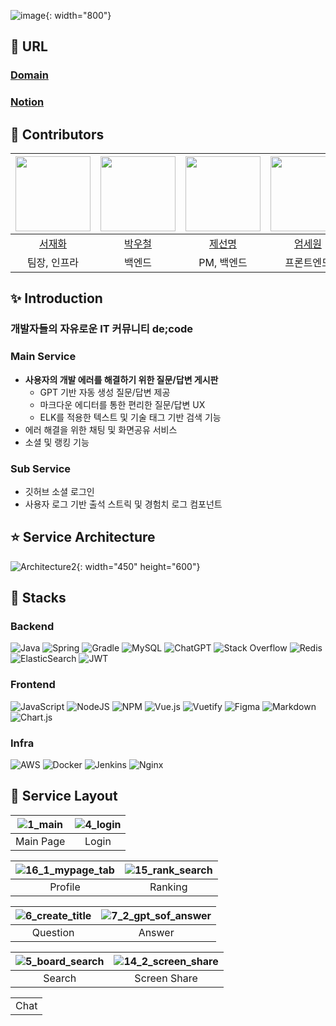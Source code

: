 ![image](/uploads/517fb310b0b1f402ef5c1576aa3a41fd/image.png){: width="800"}



## :mag_right: URL
### [Domain](https://i10a507.p.ssafy.io)
### [Notion](https://marvelous-enquiry-169.notion.site/5-7-Small-7alk-7d5de04be0c64b739a25a2d006bc5b0b?pvs=4)


## :two_men_holding_hands: Contributors
| <a href="https://github.com/ggramgyo"><img src="https://github.com/ggramgyo.png" width="120"/></a> | <a href="https://github.com/skajd1"><img src="https://github.com/skajd1.png" width="120"/></a> | <a href="https://github.com/je-sunmeng"><img src="https://github.com/je-sunmeng.png" width="120"/></a> | <a href="https://github.com/serethia"><img src="https://github.com/serethia.png" width="120"/></a> | <a href="https://github.com/jeounpar"><img src="https://github.com/jeounpar.png" width="120"/></a> | <a href="https://github.com/jinddobaegi"><img src="https://github.com/jinddobaegi.png" width="120"/></a> |
|:--------------------------------------------------------------------------------------------------------:|:----------------------------------------------------------------------------------------------------:|:--------------------------------------------------------------------------------------------------:|:----------------------------------------------------------------------------------------------------:|:------------------------------------------------------------------------------------------------:|:------------------------------------------------------------------------------------------------:|
|                                  [서재화](https://github.com/ggramgyo)                                   |                                 [박우철](https://github.com/skajd1)                                  |                                 [제선명](https://github.com/je-sunmeng)                                 |                                 [엄세원](https://github.com/serethia)                                  |                                [박정규](https://github.com/jeounpar)                                 |                                [정진영](https://github.com/jinddobaegi)                                 |
|팀장, 인프라|백엔드|PM, 백엔드|프론트엔드|백엔드 리드|프론트엔드 리드|

## :sparkles: Introduction
### 개발자들의 자유로운 IT 커뮤니티 de;code

### Main Service
- **사용자의 개발 에러를 해결하기 위한 질문/답변 게시판**
    - GPT 기반 자동 생성 질문/답변 제공
    - 마크다운 에디터를 통한 편리한 질문/답변 UX
    - ELK를 적용한 텍스트 및 기술 태그 기반 검색 기능
- 에러 해결을 위한 채팅 및 화면공유 서비스
- 소셜 및 랭킹 기능

### Sub Service
- 깃허브 소셜 로그인
- 사용자 로그 기반 출석 스트릭 및 경험치 로그 컴포넌트


## :star: Service Architecture
![Architecture2](/uploads/44f5e1d8862524abbdda7353c9e2ff62/Architecture2.jpg){: width="450" height="600"}

## :tada: Stacks
### Backend
![Java](https://img.shields.io/badge/java-%23ED8B00.svg?style=for-the-badge&logo=openjdk&logoColor=white)
![Spring](https://img.shields.io/badge/spring-%236DB33F.svg?style=for-the-badge&logo=spring&logoColor=white)
![Gradle](https://img.shields.io/badge/Gradle-02303A.svg?style=for-the-badge&logo=Gradle&logoColor=white)
![MySQL](https://img.shields.io/badge/mysql-%2300f.svg?style=for-the-badge&logo=mysql&logoColor=white)
![ChatGPT](https://img.shields.io/badge/chatGPT-74aa9c?style=for-the-badge&logo=openai&logoColor=white)
![Stack Overflow](https://img.shields.io/badge/-Stackoverflow-FE7A16?style=for-the-badge&logo=stack-overflow&logoColor=white)
![Redis](https://img.shields.io/badge/redis-%23DD0031.svg?style=for-the-badge&logo=redis&logoColor=white)
![ElasticSearch](https://img.shields.io/badge/-ElasticSearch-005571?style=for-the-badge&logo=elasticsearch)
![JWT](https://img.shields.io/badge/JWT-black?style=for-the-badge&logo=JSON%20web%20tokens)

### Frontend
![JavaScript](https://img.shields.io/badge/javascript-%23323330.svg?style=for-the-badge&logo=javascript&logoColor=%23F7DF1E)
![NodeJS](https://img.shields.io/badge/node.js-6DA55F?style=for-the-badge&logo=node.js&logoColor=white)
![NPM](https://img.shields.io/badge/NPM-%23CB3837.svg?style=for-the-badge&logo=npm&logoColor=white)
![Vue.js](https://img.shields.io/badge/vuejs-%2335495e.svg?style=for-the-badge&logo=vuedotjs&logoColor=%234FC08D)
![Vuetify](https://img.shields.io/badge/Vuetify-1867C0?style=for-the-badge&logo=vuetify&logoColor=AEDDFF)
![Figma](https://img.shields.io/badge/figma-%23F24E1E.svg?style=for-the-badge&logo=figma&logoColor=white)
![Markdown](https://img.shields.io/badge/markdown-%23000000.svg?style=for-the-badge&logo=markdown&logoColor=white)
![Chart.js](https://img.shields.io/badge/chart.js-F5788D.svg?style=for-the-badge&logo=chart.js&logoColor=white)

### Infra
![AWS](https://img.shields.io/badge/AWS-%23FF9900.svg?style=for-the-badge&logo=amazon-aws&logoColor=white)
![Docker](https://img.shields.io/badge/docker-%230db7ed.svg?style=for-the-badge&logo=docker&logoColor=white)
![Jenkins](https://img.shields.io/badge/jenkins-%232C5263.svg?style=for-the-badge&logo=jenkins&logoColor=white)
![Nginx](https://img.shields.io/badge/nginx-%23009639.svg?style=for-the-badge&logo=nginx&logoColor=white)

## :balloon: Service Layout
| ![1_main](/uploads/8f7dfe10f2526c39a2899f92357e298e/1_main.gif)|![4_login](/uploads/913e903bebb8f2bec7a9e57a07b06972/4_login.gif)|
|:---------------------------------------------------------:|:-------------------------------------------------------:|
|                     Main Page                             |                     Login                               |

| ![16_1_mypage_tab](/uploads/ba1350c725389994c98e189aefdd3eb0/16_1_mypage_tab.gif) | ![15_rank_search](/uploads/cb12a50e22becbf3a815eb7000bb8928/15_rank_search.gif) |
|:---------------------------------------------------------:|:-------------------------------------------------------:|
|                     Profile                               |                      Ranking                            |

|![6_create_title](/uploads/c2cf993236a6d1642f4f7a892e3fb9d6/6_create_title.gif)|![7_2_gpt_sof_answer](/uploads/fc8031de37820cb21e2a907f6d81facd/7_2_gpt_sof_answer.gif)|
|:---------------------------------------------------------:|:-------------------------------------------------------:|
|                     Question                              |                       Answer                            |

|![5_board_search](/uploads/efa29921c5e5a8db5522f3af5071fd29/5_board_search.gif)|![14_2_screen_share](/uploads/8179230f2f1a90516e6efa0f0dd8ebb0/14_2_screen_share.gif)|
|:---------------------------------------------------------:|:-------------------------------------------------------:|
|                     Search                                |                     Screen Share                        |

||
|:---------------------------------------------------------:|
|                          Chat                             |



